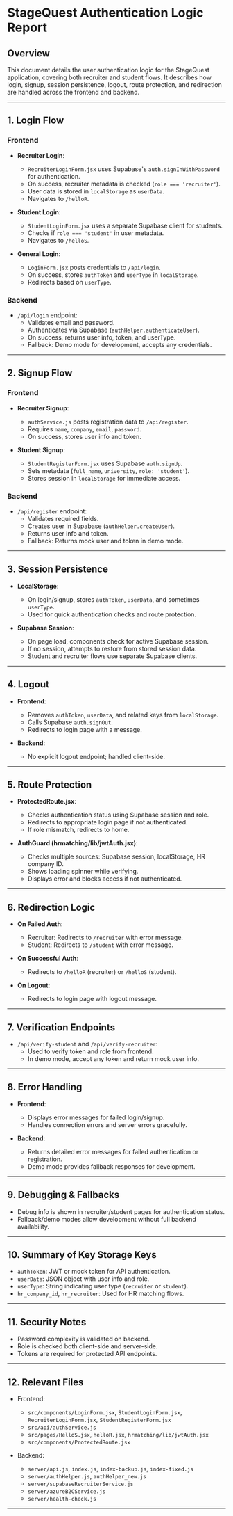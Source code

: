 # StageQuest Authentication Logic Report

## Overview

This document details the user authentication logic for the StageQuest application, covering both recruiter and student flows. It describes how login, signup, session persistence, logout, route protection, and redirection are handled across the frontend and backend.

---

## 1. **Login Flow**

### **Frontend**
- **Recruiter Login**:  
  - `RecruiterLoginForm.jsx` uses Supabase's `auth.signInWithPassword` for authentication.
  - On success, recruiter metadata is checked (`role === 'recruiter'`).
  - User data is stored in `localStorage` as `userData`.
  - Navigates to `/helloR`.

- **Student Login**:  
  - `StudentLoginForm.jsx` uses a separate Supabase client for students.
  - Checks if `role === 'student'` in user metadata.
  - Navigates to `/helloS`.

- **General Login**:  
  - `LoginForm.jsx` posts credentials to `/api/login`.
  - On success, stores `authToken` and `userType` in `localStorage`.
  - Redirects based on `userType`.

### **Backend**
- `/api/login` endpoint:
  - Validates email and password.
  - Authenticates via Supabase (`authHelper.authenticateUser`).
  - On success, returns user info, token, and userType.
  - Fallback: Demo mode for development, accepts any credentials.

---

## 2. **Signup Flow**

### **Frontend**
- **Recruiter Signup**:  
  - `authService.js` posts registration data to `/api/register`.
  - Requires `name`, `company`, `email`, `password`.
  - On success, stores user info and token.

- **Student Signup**:  
  - `StudentRegisterForm.jsx` uses Supabase `auth.signUp`.
  - Sets metadata (`full_name`, `university`, `role: 'student'`).
  - Stores session in `localStorage` for immediate access.

### **Backend**
- `/api/register` endpoint:
  - Validates required fields.
  - Creates user in Supabase (`authHelper.createUser`).
  - Returns user info and token.
  - Fallback: Returns mock user and token in demo mode.

---

## 3. **Session Persistence**

- **LocalStorage**:
  - On login/signup, stores `authToken`, `userData`, and sometimes `userType`.
  - Used for quick authentication checks and route protection.

- **Supabase Session**:
  - On page load, components check for active Supabase session.
  - If no session, attempts to restore from stored session data.
  - Student and recruiter flows use separate Supabase clients.

---

## 4. **Logout**

- **Frontend**:
  - Removes `authToken`, `userData`, and related keys from `localStorage`.
  - Calls Supabase `auth.signOut`.
  - Redirects to login page with a message.

- **Backend**:
  - No explicit logout endpoint; handled client-side.

---

## 5. **Route Protection**

- **ProtectedRoute.jsx**:
  - Checks authentication status using Supabase session and role.
  - Redirects to appropriate login page if not authenticated.
  - If role mismatch, redirects to home.

- **AuthGuard (hrmatching/lib/jwtAuth.jsx)**:
  - Checks multiple sources: Supabase session, localStorage, HR company ID.
  - Shows loading spinner while verifying.
  - Displays error and blocks access if not authenticated.

---

## 6. **Redirection Logic**

- **On Failed Auth**:
  - Recruiter: Redirects to `/recruiter` with error message.
  - Student: Redirects to `/student` with error message.

- **On Successful Auth**:
  - Redirects to `/helloR` (recruiter) or `/helloS` (student).

- **On Logout**:
  - Redirects to login page with logout message.

---

## 7. **Verification Endpoints**

- `/api/verify-student` and `/api/verify-recruiter`:
  - Used to verify token and role from frontend.
  - In demo mode, accept any token and return mock user info.

---

## 8. **Error Handling**

- **Frontend**:
  - Displays error messages for failed login/signup.
  - Handles connection errors and server errors gracefully.

- **Backend**:
  - Returns detailed error messages for failed authentication or registration.
  - Demo mode provides fallback responses for development.

---

## 9. **Debugging & Fallbacks**

- Debug info is shown in recruiter/student pages for authentication status.
- Fallback/demo modes allow development without full backend availability.

---

## 10. **Summary of Key Storage Keys**

- `authToken`: JWT or mock token for API authentication.
- `userData`: JSON object with user info and role.
- `userType`: String indicating user type (`recruiter` or `student`).
- `hr_company_id`, `hr_recruiter`: Used for HR matching flows.

---

## 11. **Security Notes**

- Password complexity is validated on backend.
- Role is checked both client-side and server-side.
- Tokens are required for protected API endpoints.

---

## 12. **Relevant Files**

- Frontend:  
  - `src/components/LoginForm.jsx`, `StudentLoginForm.jsx`, `RecruiterLoginForm.jsx`, `StudentRegisterForm.jsx`
  - `src/api/authService.js`
  - `src/pages/HelloS.jsx`, `helloR.jsx`, `hrmatching/lib/jwtAuth.jsx`
  - `src/components/ProtectedRoute.jsx`

- Backend:  
  - `server/api.js`, `index.js`, `index-backup.js`, `index-fixed.js`
  - `server/authHelper.js`, `authHelper_new.js`
  - `server/supabaseRecruiterService.js`
  - `server/azureB2CService.js`
  - `server/health-check.js`

---